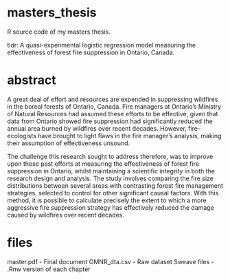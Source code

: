 masters_thesis
==============

R source code of my masters thesis. 

tldr: A quasi-experimental logistic regression model measuring the effectiveness of forest fire suppression in Ontario, Canada.

abstract 
==============

A great deal of effort and resources are expended in suppressing wildfires in the boreal forests of Ontario, Canada. Fire managers at Ontario’s Ministry of Natural Resources had assumed these efforts to be effective, given that data from Ontario showed fire suppression had significantly reduced the annual area burned by wildfires over recent decades. However, fire–ecologists have brought to light flaws in the fire manager’s analysis, making their assumption of effectiveness unsound.

The challenge this research sought to address therefore, was to improve upon these past efforts at measuring the effectiveness of forest fire suppression in Ontario, whilst maintaining a scientific integrity in both the research design and analysis. The study involves comparing the fire size distributions between several areas with contrasting forest fire management strategies, selected to control for other significant causal factors. With this method, it is possible to calculate precisely the extent to which a more aggressive fire suppression strategy has effectively reduced the damage caused by wildfires over recent decades.

files
==============

master.pdf - Final document
OMNR_dta.csv - Raw dataset
Sweave files - .Rnw version of each chapter